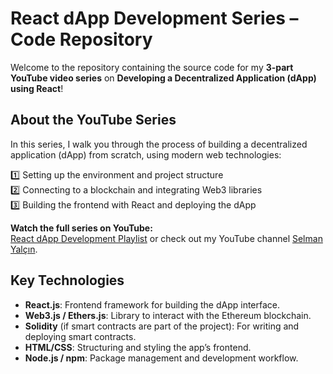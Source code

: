 # React dApp Development Series – Code Repository

Welcome to the repository containing the source code for my **3-part YouTube video series** on **Developing a Decentralized Application (dApp) using React**! 

## About the YouTube Series

In this series, I walk you through the process of building a decentralized application (dApp) from scratch, using modern web technologies:

1️⃣ Setting up the environment and project structure  
2️⃣ Connecting to a blockchain and integrating Web3 libraries  
3️⃣ Building the frontend with React and deploying the dApp  

**Watch the full series on YouTube:**  
[ React dApp Development Playlist](https://www.youtube.com/playlist?list=PLi-zbvHIsvHyqQE_z6_OHKjDKzJWuqkHg) or check out my YouTube channel [Selman Yalçın](https://www.youtube.com/@selmanyalcinn).


##  Key Technologies

- **React.js**: Frontend framework for building the dApp interface.
- **Web3.js / Ethers.js**: Library to interact with the Ethereum blockchain.
- **Solidity** (if smart contracts are part of the project): For writing and deploying smart contracts.
- **HTML/CSS**: Structuring and styling the app’s frontend.
- **Node.js / npm**: Package management and development workflow.
